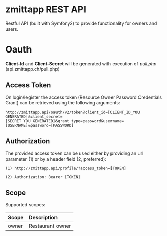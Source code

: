 zmittapp REST API
========================

Restful API (built with Symfony2) to provide functionality for owners and users.

# Oauth

**Client-Id** and **Client-Secret** will be generated with execution of *pull.php* (api.zmittapp.ch/pull.php)

## Access Token 
On login/legister the access token (Resource Owner Password Credentials Grant) can be retrieved using the following arguments:

	http://zmittapp.api/oauth/v2/token?client_id=[CLIENT_ID_YOU GENERATED]&client_secret=[SECRET_YOU_GENERATED]&grant_type=password&username=[USERNAME]&password=[PASSWORD]

## Authorization
The provided access token can be used either by providing an url parameter (1) or by a header field (2, preferred):
    
    (1) http://zmittapp.api/profile/?access_token=[TOKEN]
    
    (2) Authorization: Bearer [TOKEN]
    
## Scope

Supported scopes:

| Scope    | Description      |
|----------|:-----------------|
| owner    | Restaurant owner |